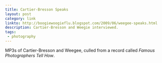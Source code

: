 ```yaml
---
title: Cartier-Bresson Speaks
layout: post
category: link
linkto: http://boogiewoogieflu.blogspot.com/2009/06/weegee-speaks.html
description: Cartier-Bresson and Weegie interviewed.
tags:
 - photography
---
```

MP3s of Cartier-Bresson and Weegee, culled from a record called _Famous Photographers Tell How_.